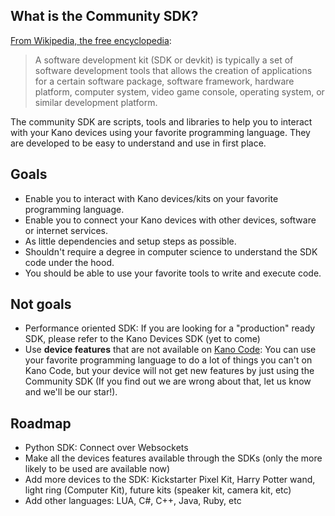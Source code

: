 ## What is the Community SDK?

[From Wikipedia, the free encyclopedia](https://en.wikipedia.org/wiki/Software_development_kit):

>A software development kit (SDK or devkit) is typically a set of software development tools that allows the creation of applications for a certain software package, software framework, hardware platform, computer system, video game console, operating system, or similar development platform.

The community SDK are scripts, tools and libraries to help you to interact with your Kano devices using your favorite programming language. They are developed to be easy to understand and use in first place.

## Goals
- Enable you to interact with Kano devices/kits on your favorite programming language.
- Enable you to connect your Kano devices with other devices, software or internet services.
- As little dependencies and setup steps as possible.
- Shouldn't require a degree in computer science to understand the SDK code under the hood.
- You should be able to use your favorite tools to write and execute code.

## Not goals
- Performance oriented SDK: If you are looking for a "production" ready SDK, please refer to the Kano Devices SDK (yet to come)
- Use **device features** that are not available on [Kano Code](https://kano.me/app): You can use your favorite programming language to do a lot of things you can't on Kano Code, but your device will not get new features by just using the Community SDK (If you find out we are wrong about that, let us know and we'll be our star!).

## Roadmap
- Python SDK: Connect over Websockets
- Make all the devices features available through the SDKs (only the more likely to be used are available now)
- Add more devices to the SDK: Kickstarter Pixel Kit, Harry Potter wand, light ring (Computer Kit), future kits (speaker kit, camera kit, etc)
- Add other languages: LUA, C#, C++, Java, Ruby, etc



